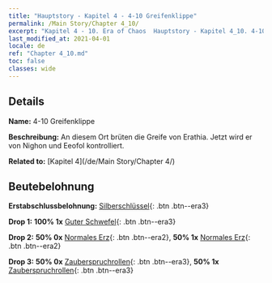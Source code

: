 ```yaml
---
title: "Hauptstory - Kapitel 4 - 4-10 Greifenklippe"
permalink: /Main Story/Chapter 4_10/
excerpt: "Kapitel 4 - 10. Era of Chaos  Hauptstory - Kapitel 4_10. 4-10 Greifenklippe"
last_modified_at: 2021-04-01
locale: de
ref: "Chapter 4_10.md"
toc: false
classes: wide
---
```


## Details

 **Name:** 4-10 Greifenklippe

 **Beschreibung:** An diesem Ort brüten die Greife von Erathia. Jetzt wird er von Nighon und Eeofol kontrolliert.

 **Related to:** [Kapitel 4](/de/Main Story/Chapter 4/)

## Beutebelohnung

 **Erstabschlussbelohnung:** [Silberschlüssel](/de/Items/con_693/){: .btn .btn--era3}

 **Drop 1:** **100% 1x** [Guter Schwefel](/de/Items/mat_15/){: .btn .btn--era3}

 **Drop 2:** **50% 0x** [Normales Erz](/de/Items/mat_6/){: .btn .btn--era2}, **50% 1x** [Normales Erz](/de/Items/mat_6/){: .btn .btn--era2}

 **Drop 3:** **50% 0x** [Zauberspruchrollen](/de/Items/con_694/){: .btn .btn--era3}, **50% 1x** [Zauberspruchrollen](/de/Items/con_694/){: .btn .btn--era3}

